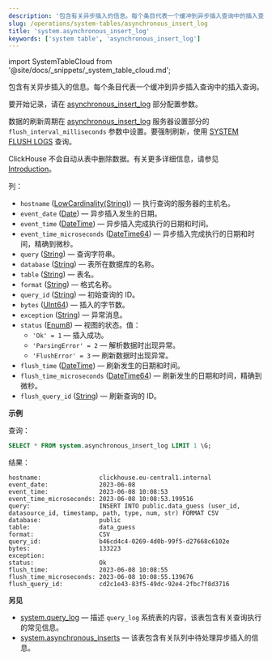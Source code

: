 ```yaml
---
description: '包含有关异步插入的信息。每个条目代表一个缓冲到异步插入查询中的插入查询。'
slug: /operations/system-tables/asynchronous_insert_log
title: 'system.asynchronous_insert_log'
keywords: ['system table', 'asynchronous_insert_log']
---
```

import SystemTableCloud from '@site/docs/_snippets/_system_table_cloud.md';

<SystemTableCloud/>

包含有关异步插入的信息。每个条目代表一个缓冲到异步插入查询中的插入查询。

要开始记录，请在 [asynchronous_insert_log](../../operations/server-configuration-parameters/settings.md#asynchronous_insert_log) 部分配置参数。

数据的刷新周期在 [asynchronous_insert_log](../../operations/server-configuration-parameters/settings.md#asynchronous_insert_log) 服务器设置部分的 `flush_interval_milliseconds` 参数中设置。要强制刷新，使用 [SYSTEM FLUSH LOGS](/sql-reference/statements/system#flush-logs) 查询。

ClickHouse 不会自动从表中删除数据。有关更多详细信息，请参见 [Introduction](/operations/system-tables/overview#system-tables-introduction)。

列：

- `hostname` ([LowCardinality(String)](../../sql-reference/data-types/string.md)) — 执行查询的服务器的主机名。
- `event_date` ([Date](../../sql-reference/data-types/date.md)) — 异步插入发生的日期。
- `event_time` ([DateTime](../../sql-reference/data-types/datetime.md)) — 异步插入完成执行的日期和时间。
- `event_time_microseconds` ([DateTime64](../../sql-reference/data-types/datetime64.md)) — 异步插入完成执行的日期和时间，精确到微秒。
- `query` ([String](../../sql-reference/data-types/string.md)) — 查询字符串。
- `database` ([String](../../sql-reference/data-types/string.md)) — 表所在数据库的名称。
- `table` ([String](../../sql-reference/data-types/string.md)) — 表名。
- `format` ([String](/sql-reference/data-types/string.md)) — 格式名称。
- `query_id` ([String](../../sql-reference/data-types/string.md)) — 初始查询的 ID。
- `bytes` ([UInt64](/sql-reference/data-types/int-uint#integer-ranges)) — 插入的字节数。
- `exception` ([String](../../sql-reference/data-types/string.md)) — 异常消息。
- `status` ([Enum8](../../sql-reference/data-types/enum.md)) — 视图的状态。值：
    - `'Ok' = 1` — 插入成功。
    - `'ParsingError' = 2` — 解析数据时出现异常。
    - `'FlushError' = 3` — 刷新数据时出现异常。
- `flush_time` ([DateTime](../../sql-reference/data-types/datetime.md)) — 刷新发生的日期和时间。
- `flush_time_microseconds` ([DateTime64](../../sql-reference/data-types/datetime64.md)) — 刷新发生的日期和时间，精确到微秒。
- `flush_query_id` ([String](../../sql-reference/data-types/string.md)) — 刷新查询的 ID。

**示例**

查询：

``` sql
SELECT * FROM system.asynchronous_insert_log LIMIT 1 \G;
```

结果：

``` text
hostname:                clickhouse.eu-central1.internal
event_date:              2023-06-08
event_time:              2023-06-08 10:08:53
event_time_microseconds: 2023-06-08 10:08:53.199516
query:                   INSERT INTO public.data_guess (user_id, datasource_id, timestamp, path, type, num, str) FORMAT CSV
database:                public
table:                   data_guess
format:                  CSV
query_id:                b46cd4c4-0269-4d0b-99f5-d27668c6102e
bytes:                   133223
exception:
status:                  Ok
flush_time:              2023-06-08 10:08:55
flush_time_microseconds: 2023-06-08 10:08:55.139676
flush_query_id:          cd2c1e43-83f5-49dc-92e4-2fbc7f8d3716
```

**另见**

- [system.query_log](../../operations/system-tables/query_log) — 描述 `query_log` 系统表的内容，该表包含有关查询执行的常见信息。
- [system.asynchronous_inserts](/operations/system-tables/asynchronous_inserts) — 该表包含有关队列中待处理异步插入的信息。
